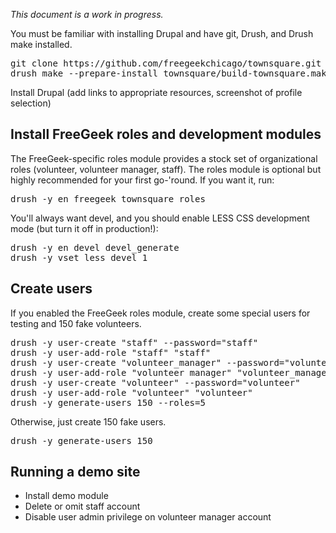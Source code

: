 *This document is a work in progress.*

You must be familiar with installing Drupal and have git, Drush, and Drush make installed.

<pre>git clone https://github.com/freegeekchicago/townsquare.git townsquare
drush make --prepare-install townsquare/build-townsquare.make /var/www/townsquare
</pre>

Install Drupal (add links to appropriate resources, screenshot of profile selection)

## Install FreeGeek roles and development modules

The FreeGeek-specific roles module provides a stock set of organizational roles (volunteer, volunteer manager, staff). The roles module is optional but highly recommended for your first go-'round. If you want it, run:

<pre>drush -y en freegeek_townsquare_roles
</pre>

You'll always want devel, and you should enable LESS CSS development mode (but turn it off in production!):

<pre>drush -y en devel devel_generate
drush -y vset less_devel 1</pre>

## Create users

If you enabled the FreeGeek roles module, create some special users for testing and 150 fake volunteers.

<pre>drush -y user-create "staff" --password="staff"
drush -y user-add-role "staff" "staff"
drush -y user-create "volunteer_manager" --password="volunteer_manager"
drush -y user-add-role "volunteer manager" "volunteer_manager"
drush -y user-create "volunteer" --password="volunteer"
drush -y user-add-role "volunteer" "volunteer"
drush -y generate-users 150 --roles=5</pre>

Otherwise, just create 150 fake users.

<pre>drush -y generate-users 150</pre>

## Running a demo site

* Install demo module
* Delete or omit staff account
* Disable user admin privilege on volunteer manager account

